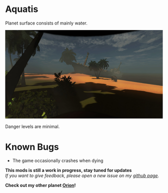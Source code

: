 # Aquatis
Planet surface consists of mainly water.  

![Screenshot_1](https://raw.githubusercontent.com/sfDesat/Aquatis/main/Screenshots/1.jpg "1")  

Danger levels are minimal.  


# Known Bugs
- The game occasionally crashes when dying

**This mods is still a work in progress, stay tuned for updates**  
_If you want to give feedback, please open a new issue on my [github page](https://github.com/sfDesat/Aquatis/issues)._  

**Check out my other planet [Orion](https://thunderstore.io/c/lethal-company/p/sfDesat/Orion/)!**
